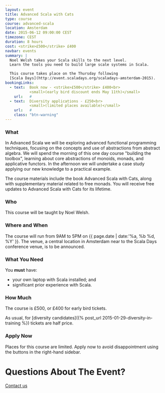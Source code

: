 ```yaml
---
layout: event
title: Advanced Scala with Cats
type: course
course: advanced-scala
location: Amsterdam
date: 2015-06-12 09:00:00 CEST
timezone: CEST
duration: 8 hours
cost: <strike>£500</strike> £400
navbar: events
summary: |
  Noel Welsh takes your Scala skills to the next level.
  Learn the tools you need to build large scale systems in Scala.

  This course takes place on the Thursday following
  [Scala Days](http://event.scaladays.org/scaladays-amsterdam-2015).
bookingLinks:
  - text:  Book now - <strike>£500</strike> £400<br>
           <small>(early bird discount ends May 11th)</small>
    url:   #
  - text:  Diversity applications - £250<br>
           <small>(limited places available)</small>
    url:   #
    class: "btn-warning"
---
```


### What

In Advanced Scala we will be exploring advanced functional programming techniques,
focusing on the concepts and use of abstractions from abstract algebra.
We will spend the morning of this one day course "building the toolbox",
learning about core abstractions of monoids, monads, and applicative functors.
In the afternoon we will undertake a case study
applying our new knowledge to a practical example.

The course materials include the book Advanced Scala with Cats,
along with supplementary material related to free monads.
You will receive free updates to Advanced Scala with Cats for its lifetime.

### Who

This course will be taught by Noel Welsh.

### Where and When

The course will run from 9AM to 5PM on {{ page.date | date:'%a, %b %d, %Y' }}.
The venue, a central location in Amsterdam near to the Scala Days conference venue,
is to be announced.

### What You Need

You **must** have:

- your own laptop with Scala installed; and
- significant prior experience with Scala.

### How Much

The course is £500, or £400 for early bird tickets.

As usual, for [diversity candidates]({% post_url 2015-01-29-diversity-in-training %}) tickets are half price.

### Apply Now

Places for this course are limited.
Apply now to avoid disappointment using the buttons in the right-hand sidebar.

# Questions About The Event?

[Contact us <span class="icon-uio-echelon-right"></span>](/contact)
